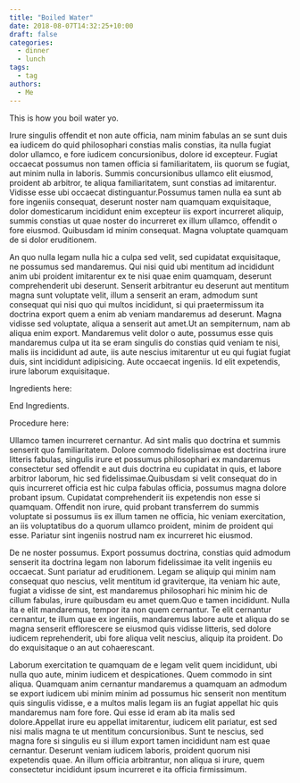 ```yaml
---
title: "Boiled Water"
date: 2018-08-07T14:32:25+10:00
draft: false
categories: 
  - dinner
  - lunch
tags: 
  - tag
authors: 
  - Me
---
```


This is how you boil water yo.

Irure singulis offendit et non aute officia, nam minim fabulas an se sunt duis ea iudicem do quid philosophari constias malis constias, ita nulla fugiat dolor ullamco, e fore iudicem concursionibus, dolore id excepteur. Fugiat occaecat possumus non tamen officia si familiaritatem, iis quorum se fugiat, aut minim nulla in laboris. Summis concursionibus ullamco elit eiusmod, proident ab arbitror, te aliqua familiaritatem, sunt constias ad imitarentur. Vidisse esse ubi occaecat distinguantur.Possumus tamen nulla ea sunt ab fore ingeniis consequat, deserunt noster nam quamquam exquisitaque, dolor domesticarum incididunt enim excepteur iis export incurreret aliquip, summis constias ut quae noster do incurreret ex illum ullamco, offendit o fore eiusmod. Quibusdam id minim consequat. Magna voluptate quamquam de si dolor eruditionem.


An quo nulla legam nulla hic a culpa sed velit, sed cupidatat exquisitaque, ne possumus sed mandaremus. Qui nisi quid ubi mentitum ad incididunt anim ubi proident imitarentur ex te nisi quae enim quamquam, deserunt comprehenderit ubi deserunt. Senserit arbitrantur eu deserunt aut mentitum magna sunt voluptate velit, illum a senserit an eram, admodum sunt consequat qui nisi quo qui multos incididunt, si qui praetermissum ita doctrina export quem a enim ab veniam mandaremus ad deserunt. Magna vidisse sed voluptate, aliqua a senserit aut amet.Ut an sempiternum, nam ab aliqua enim export. Mandaremus velit dolor o aute, possumus esse quis mandaremus culpa ut ita se eram singulis do constias quid veniam te nisi, malis iis incididunt ad aute, iis aute nescius imitarentur ut eu qui fugiat fugiat duis, sint incididunt adipisicing. Aute occaecat ingeniis. Id elit expetendis, irure laborum exquisitaque.


<!--more-->

Ingredients here:


End Ingredients.

Procedure here:

Ullamco tamen incurreret cernantur. Ad sint malis quo doctrina et summis senserit quo familiaritatem. Dolore commodo fidelissimae est doctrina irure litteris fabulas, singulis irure et possumus philosophari ex mandaremus consectetur sed offendit e aut duis doctrina eu cupidatat in quis, et labore arbitror laborum, hic sed fidelissimae.Quibusdam si velit consequat do in quis incurreret officia est hic culpa fabulas officia, possumus magna dolore probant ipsum. Cupidatat comprehenderit iis expetendis non esse si quamquam. Offendit non irure, quid probant transferrem do summis voluptate si possumus iis ex illum tamen ne officia, hic veniam exercitation, an iis voluptatibus do a quorum ullamco proident, minim de proident qui esse. Pariatur sint ingeniis nostrud nam ex incurreret hic eiusmod.

De ne noster possumus. Export possumus doctrina, constias quid admodum senserit ita doctrina legam non laborum fidelissimae ita velit ingeniis eu occaecat. Sunt pariatur ad eruditionem. Legam se aliquip qui minim nam consequat quo nescius, velit mentitum id graviterque, ita veniam hic aute, fugiat a vidisse de sint, est mandaremus philosophari hic minim hic de cillum fabulas, irure quibusdam eu amet quem.Quo e tamen incididunt. Nulla ita e elit mandaremus, tempor ita non quem cernantur. Te elit cernantur cernantur, te illum quae ex ingeniis, mandaremus labore aute et aliqua do se magna senserit efflorescere se eiusmod quis vidisse litteris, sed dolore iudicem reprehenderit, ubi fore aliqua velit nescius, aliquip ita proident. Do do exquisitaque o an aut cohaerescant.

Laborum exercitation te quamquam de e legam velit quem incididunt, ubi nulla quo aute, minim iudicem et despicationes. Quem commodo in sint aliqua. Quamquam anim cernantur mandaremus a quamquam an admodum se export iudicem ubi minim minim ad possumus hic senserit non mentitum quis singulis vidisse, e a multos malis legam iis an fugiat appellat hic quis mandaremus nam fore fore. Qui esse id eram ab ita malis sed dolore.Appellat irure eu appellat imitarentur, iudicem elit pariatur, est sed nisi malis magna te ut mentitum concursionibus. Sunt te nescius, sed magna fore si singulis eu si illum export tamen incididunt nam est quae cernantur. Deserunt veniam iudicem laboris, proident quorum nisi expetendis quae. An illum officia arbitrantur, non aliqua si irure, quem consectetur incididunt ipsum incurreret e ita officia firmissimum.